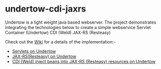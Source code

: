 undertow-cdi-jaxrs
==================
Undertow is a light weight java based webserver. The project demonstrates integrating the technologies below to create a simple webservice
Servlet Container (Undertow)
CDI (Weld)
JAX-RS (Resteasy)

Check out the [Wiki](https://github.com/vdevigere/undertow-cdi-jaxrs/wiki) for a details of the implementation:-
* [Servlets on Undertow](https://github.com/vdevigere/undertow-cdi-jaxrs/wiki)
* [JAX-RS(Resteasy) on Undertow](https://github.com/vdevigere/undertow-cdi-jaxrs/wiki/Deploying-JAX-RS-Resources-and-Applications-to-Undertow)
* [CDI (Weld) inject beans into JAX-RS (Resteasy) resources on Undertow](https://github.com/vdevigere/undertow-cdi-jaxrs/wiki/CDI-(Weld),-JAX-RS-(Resteasy)-on-Undertow)

